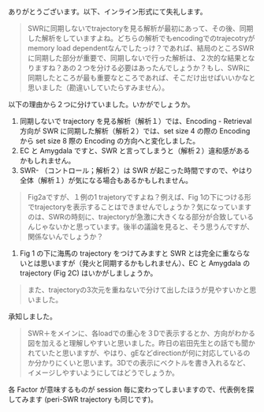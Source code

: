ありがとうございます。以下、インライン形式にて失礼します。

> SWRに同期しないでtrajectoryを見る解析が最初にあって、その後、同期した解析をしていますよね。どちらの解析でもencodingでのtrajecotryがmemory load dependentなんでしたっけ？であれば、結局のところSWRに同期した部分が重要で、同期しないで行った解析は、２次的な結果となりますね？あの２つを分ける必要はあったんでしょうか？もし、SWRに同期したところが最も重要なところであれば、そこだけ出せばいいかなと思いました（勘違いしていたらすみません）。

以下の理由から２つに分けていました。いかがでしょうか。

1. 同期しないで trajectory を見る解析（解析１）では、Encoding - Retrieval 方向が
   SWR に同期した解析（解析２）では、set size 4 の際の Encoding から set size 8 際の Encoding の方向へと変化しました。
2. EC と Amygdala ですと、SWR と言ってしまうと（解析２）違和感があるかもしれません。
3. SWR- （コントロール；解析２）は SWR が起こった時間ですので、やはり全体（解析１）が気になる場合もあるかもしれません。


>Fig2aですが、１例の1 trajetoryですよね？例えば、Fig 1の下につける形でtrajectoryを表示することはできませんでしょうか？気になっていますのは、SWRの時刻に、trajectoryが急激に大きくなる部分が合致しているんじゃないかと思っています。後半の議論を見ると、そう思うんですが、関係ないんでしょうか？

1. Fig 1 の下に海馬の trajectory をつけてみますと SWR とは完全に重ならないとは思いますが（発火と同期するかもしれません）、EC と Amygdala の trajectory (Fig 2C) はいかがしましょうか。

> また、trajectoryの3次元を重ねないで分けて出したほうが見やすいかと思いました。

承知しました。

> SWR＋をメインに、各loadでの重心を３Dで表示するとか、方向がわかる図を加えると理解しやすいと思いました。昨日の岩田先生との話でも聞かれていたと思いますが、やはり、gEなどdirectionが何に対応しているのか分かりにくいと思います。3Dでの表示にベクトルを書き入れるなど、イメージしやすいようにしてはどうでしょうか。

各 Factor が意味するものが session 毎に変わってしまいますので、代表例を探してみます (peri-SWR trajectory も同じです)。